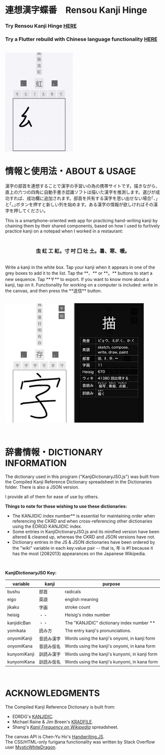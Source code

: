 # 連想漢字蝶番　Rensou Kanji Hinge 
###  Try Rensou Kanji Hinge [HERE](https://callumbeaney.github.io/rensou-kanji-hinge/)
### Try a Flutter rebuild with Chinese language functionality [HERE](https://github.com/luck18210/flutter-kanji-hanzi-chainer)  
  
<br>  
<img style="width:220px;" src="./images/demo.gif"></img>
  
# 情報と使用法・ABOUT & USAGE 
  
漢字の部首を連想することで漢字の手習いの為の携帯サイトです。描きながら、直上の六つの四角に自動手書き認識ソフトは描いた漢字を推測します。選びが成功すれば、成功欄に追加されます。部首を共有する漢字を思い出せない場合｢、｣と｢。｣ボタンを押すと新しい列を始めます。ある漢字の情報が欲しければその漢字を押してください。

This is a smartphone-oriented web app for practicing hand-writing kanji by chaining them by their shared components, based on how I used to furtively practice kanji on a notepad when I worked in a restaurant:

### <br><center> 虫 虹 工 紅。寸 吋 囗 吐 土。暑、寒、暖。  </center>
<br>  
Write a kanji in the white box. Tap your kanji when it appears in one of the grey boxes to add it to the list. Tap the **、** or **。** buttons to start a new sequence. Tap **〒** to export. If you want to know more about a kanji, tap on it. Functionality for working on a computer is included: write in the canvas, and then press the **送信** button.

<br><img style="width:450px" src="./images/demopair.jpg"></img>

<br>

# 辞書情報・DICTIONARY INFORMATION
The dictionary used in this program ("KanjiDictionaryJSO.js") was built from the Compiled Kanji Reference Dictionary spreadsheet in the Dictionaries folder. There is also a JSON version.

I provide all of them for ease of use by others.  
  
**Things to note for those wishing to use these dictionaries:**
- The KANJIDIC index number** is essential for maintaining order when referencing the CKRD and when cross-referencing other dictionaries using the EDRGD KANJIDIC index.
- Some entries in KanjiDictionaryJSO.js and its minified version have been altered & cleaned up, whereas the CKRD and JSON versions have not.
- Dictionary entries in the JS & JSON dictionaries have been ordered by the "wiki" variable in each key:value pair -- that is, 年 is #1 because it has the most (2082013) appearances on the Japanese Wikipedia.

<br>

**KanjiDictionaryJSO Key:**

| variable | kanji | purpose |
|--|--|--|
bushu | 部首 | radicals
eigo | 英語 | english meaning
jikaku | 字画 | stroke count
heisig | ・・ | Heisig's index number
kanjidicBan | ・・ | The "KANJIDIC" dictionary index number **
yomikata | 読み方 | The entry kanji's pronunciations.
onyomiKanji | 音読み漢字 | Words using the kanji's onyomi, in kanji form
onyomiKana | 音読み仮名 | Words using the kanji's onyomi, in kana form
kunyomiKanji | 訓読み漢字 | Words using the kanji's kunyomi, in kanji form
kunyomiKana | 訓読み仮名 | Words using the kanji's kunyomi, in kana form

<br>

# ACKNOWLEDGMENTS
The Compiled Kanji Reference Dictionary is built from: 
- EDRDG's [KANJIDIC](http://www.edrdg.org/wiki/index.php/KANJIDIC_Project).
- Michael Raine & Jim Breen's [KRADFILE](http://www.edrdg.org/krad/kradinf.html).
- Shang's *[Kanji Frequency on Wikipedia](https://docs.google.com/spreadsheets/d/18uV916nNLcGE7FqjWH4SJSxlvuT8mM4J865u0WvqlHU/edit?usp=sharing)* spreadsheet. 

The canvas API is Chen-Yu Ho's [Handwriting.JS](https://www.chenyuho.com/project/handwritingjs/).  
The CSS/HTML-only furigana functionality was written by Stack Overflow user [MysticWhiteDragon](https://stackoverflow.com/a/54324347).
